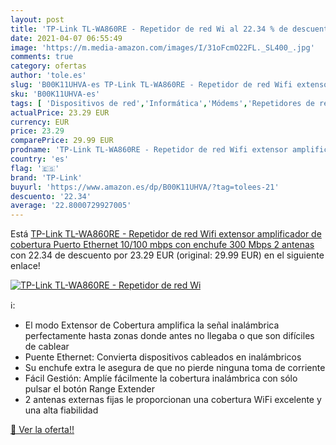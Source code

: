 ```yaml
---
layout: post
title: 'TP-Link TL-WA860RE - Repetidor de red Wi al 22.34 % de descuento'
date: 2021-04-07 06:55:49
image: 'https://m.media-amazon.com/images/I/31oFcmO22FL._SL400_.jpg'
comments: true
category: ofertas
author: 'tole.es'
slug: 'B00K11UHVA-es TP-Link TL-WA860RE - Repetidor de red Wifi extensor...'
sku: 'B00K11UHVA-es'
tags: [ 'Dispositivos de red','Informática','Módems','Repetidores de red','tp-link','wifi', ]
actualPrice: 23.29 EUR
currency: EUR
price: 23.29
comparePrice: 29.99 EUR
prodname: 'TP-Link TL-WA860RE - Repetidor de red Wifi extensor amplificador de cobertura Puerto Ethernet  10/100 mbps  con enchufe  300 Mbps  2 antenas '
country: 'es'
flag: '🇪🇸'
brand: 'TP-Link'
buyurl: 'https://www.amazon.es/dp/B00K11UHVA/?tag=tolees-21'
descuento: '22.34'
average: '22.8000729927005'
---
```


Está [TP-Link TL-WA860RE - Repetidor de red Wifi extensor amplificador de cobertura Puerto Ethernet  10/100 mbps  con enchufe  300 Mbps  2 antenas ](https://www.amazon.es/dp/B00K11UHVA/?tag=tolees-21) con 22.34 de descuento por 23.29 EUR (original: 29.99 EUR) en el siguiente enlace!

[![TP-Link TL-WA860RE - Repetidor de red Wi](https://m.media-amazon.com/images/I/31oFcmO22FL._SL400_.jpg)](https://www.amazon.es/dp/B00K11UHVA/?tag=tolees-21)

ℹ️:

- El modo Extensor de Cobertura amplifica la señal inalámbrica perfectamente hasta zonas donde antes no llegaba o que son difíciles de cablear
- Puente Ethernet: Convierta dispositivos cableados en inalámbricos
- Su enchufe extra le asegura de que no pierde ninguna toma de corriente
- Fácil Gestión: Amplíe fácilmente la cobertura inalámbrica con sólo pulsar el botón Range Extender
- 2 antenas externas fijas le proporcionan una cobertura WiFi excelente y una alta fiabilidad

[🛒 Ver la oferta!!](https://www.amazon.es/dp/B00K11UHVA/?tag=tolees-21)
